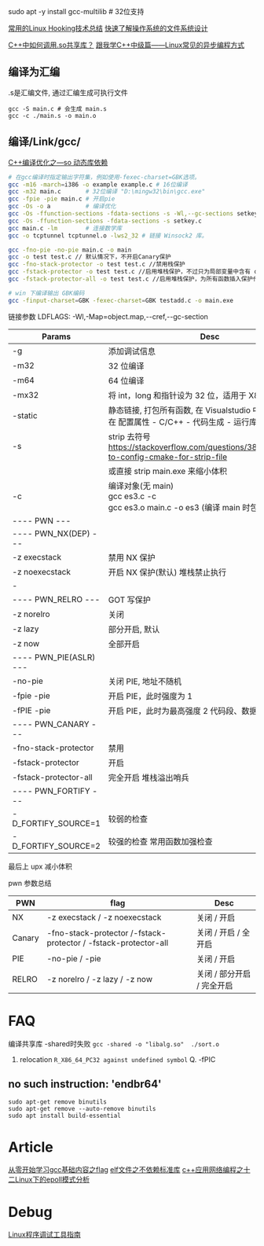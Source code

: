 sudo apt -y install gcc-multilib # 32位支持

[常用的Linux Hooking技术总结](https://mp.weixin.qq.com/s/AmOw6JQtkP7XXrisYtHq1Q)
[快速了解操作系统的文件系统设计](https://mp.weixin.qq.com/s/OOjhVuNLJr_r1jzVJRocXA)

[C++中如何调用.so共享库？](https://mp.weixin.qq.com/s/9viH3pGI_mpBXYPQhjJ0Iw)
[跟我学C++中级篇——Linux常见的异步编程方式](https://mp.weixin.qq.com/s/3WMJFHUSGFNOUe4U7YONRg)

## 编译为汇编

.s是汇编文件, 通过汇编生成可执行文件
```
gcc -S main.c # 会生成 main.s
gcc -c ./main.s -o main.o
```

## 编译/Link/gcc/

[C++编译优化之—so 动态库依赖](https://mp.weixin.qq.com/s/m7oVgk_lbtAAgwmH9zfvdA)

```sh
# 在gcc编译时指定输出字符集，例如使用-fexec-charset=GBK选项。
gcc -m16 -march=i386 -o example example.c # 16位编译
gcc -m32 main.c       # 32位编译 "D:\mingw32\bin\gcc.exe"
gcc -fpie -pie main.c # 开启pie
gcc -Os -o a          # 编译优化
gcc -Os -ffunction-sections -fdata-sections -s -Wl,--gc-sections setkey.c
gcc -Os -ffunction-sections -fdata-sections -s setkey.c
gcc main.c -lm        # 连接数学库
gcc -o tcptunnel tcptunnel.o -lws2_32 # 链接 Winsock2 库。

gcc -fno-pie -no-pie main.c -o main
gcc -o test test.c // 默认情况下，不开启Canary保护
gcc -fno-stack-protector -o test test.c //禁用栈保护
gcc -fstack-protector -o test test.c //启用堆栈保护，不过只为局部变量中含有 char 数组的函数插入保护代码
gcc -fstack-protector-all -o test test.c //启用堆栈保护，为所有函数插入保护代码

# win 下编译输出 GBK编码
gcc -finput-charset=GBK -fexec-charset=GBK testadd.c -o main.exe
```

链接参数 LDFLAGS: -Wl,-Map=object.map,--cref,--gc-section

| Params                 | Desc                                                                                                |
| ---------------------- | --------------------------------------------------------------------------------------------------- |
| -g                     | 添加调试信息                                                                                        |
| -m32                   | 32 位编译                                                                                           |
| -m64                   | 64 位编译                                                                                           |
| -mx32                  | 将 int，long 和指针设为 32 位，适用于 X86-64                                                        |
| -static                | 静态链接, 打包所有函数, 在 Visualstudio 中 /MT, /MTD 在 配置属性 - C/C++ - 代码生成 - 运行库 中设置 |
| -s                     | strip 去符号 https://stackoverflow.com/questions/38675403/how-to-config-cmake-for-strip-file        |
|                        | 或直接 strip main.exe 来缩小体积                                                                    |
| -c                     | 编译对象(无 main)<br> gcc es3.c -c <br>gcc es3.o main.c -o es3 (编译 main 时包含 es3 对象)          |
| ---- PWN ---           |
| ---- PWN_NX(DEP) ---   |                                                                                                     |
| -z execstack           | 禁用 NX 保护                                                                                        |
| -z noexecstack         | 开启 NX 保护(默认) 堆栈禁止执行                                                                     |
| -                      |
| ---- PWN_RELRO ---     | GOT 写保护                                                                                          |
| -z norelro             | 关闭                                                                                                |
| -z lazy                | 部分开启, 默认                                                                                      |
| -z now                 | 全部开启                                                                                            |
| ---- PWN_PIE(ASLR) --- |                                                                                                     |
| -no-pie                | 关闭 PIE, 地址不随机                                                                                |
| -fpie -pie             | 开启 PIE，此时强度为 1                                                                              |
| -fPIE -pie             | 开启 PIE，此时为最高强度 2 代码段、数据段地址随机化                                                 |
| ---- PWN_CANARY ---    |                                                                                                     |
| -fno-stack-protector   | 禁用                                                                                                |
| -fstack-protector      | 开启                                                                                                |
| -fstack-protector-all  | 完全开启 堆栈溢出哨兵                                                                               |
| ---- PWN_FORTIFY ---   |                                                                                                     |
| -D_FORTIFY_SOURCE=1    | 较弱的检查                                                                                          |
| -D_FORTIFY_SOURCE=2    | 较强的检查 常用函数加强检查                                                                         |

最后上 upx 减小体积

pwn 参数总结

| PWN    | flag                                                            | Desc                       |
| ------ | --------------------------------------------------------------- | -------------------------- |
| NX     | -z execstack / -z noexecstack                                   | 关闭 / 开启                |
| Canary | -fno-stack-protector /-fstack-protector / -fstack-protector-all | 关闭 / 开启 / 全开启       |
| PIE    | -no-pie / -pie                                                  | 关闭 / 开启                |
| RELRO  | -z norelro / -z lazy / -z now                                   | 关闭 / 部分开启 / 完全开启 |


# FAQ

编译共享库 -shared时失败 `gcc -shared -o "libalg.so"  ./sort.o`
1. relocation `R_X86_64_PC32 against undefined symbol`
Q. -fPIC

## no such instruction: 'endbr64'

```
sudo apt-get remove binutils
sudo apt-get remove --auto-remove binutils
sudo apt install build-essential
```


# Article
[从零开始学习gcc基础内容之flag](https://mp.weixin.qq.com/s/eLIkD3-rrdB2TVGs7WijzQ)
[elf文件之不依赖标准库](https://mp.weixin.qq.com/s/Fn_IAT4KmRu7x4Fnldm71A)
[c++应用网络编程之十二Linux下的epoll模式分析](https://mp.weixin.qq.com/s/24WJG-pHO8ADSOwy0bulMw)

# Debug
[Linux程序调试工具指南](https://mp.weixin.qq.com/s/-0hddM9dynSPo8QmhZJDEQ)
